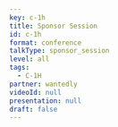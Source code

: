 ```yaml
---
key: c-1h
title: Sponsor Session
id: c-1h
format: conference
talkType: sponsor_session
level: all
tags:
  - C-1H
partner: wantedly
videoId: null
presentation: null
draft: false
---
```


